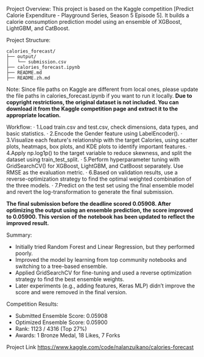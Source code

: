 Project Overview:
This project is based on the Kaggle competition [Predict Calorie Expenditure - Playground Series, Season 5 Episode 5]. It builds a calorie consumption prediction model using an ensemble of XGBoost, LightGBM, and CatBoost.

Project Structure:
```
calories_forecast/  
├── output/  
│   └── submission.csv  
├── calories_forecast.ipynb  
├── README.md
├── README.zh.md
```

Note:
Since file paths on Kaggle are different from local ones, please update the file paths in calories_forecast.ipynb if you want to run it locally.
**Due to copyright restrictions, the original dataset is not included. You can download it from the Kaggle competition page and extract it to the appropriate location.**

Workflow:
· 1.Load train.csv and test.csv, check dimensions, data types, and basic statistics.
· 2.Encode the Gender feature using LabelEncoder().
· 3.Visualize each feature's relationship with the target Calories, using scatter plots, heatmaps, box plots, and KDE plots to identify important features.
· 4.Apply np.log1p() to the target variable to reduce skewness, and split the dataset using train_test_split.
· 5.Perform hyperparameter tuning with GridSearchCV() for XGBoost, LightGBM, and CatBoost separately. Use RMSE as the evaluation metric.
· 6.Based on validation results, use a reverse-optimization strategy to find the optimal weighted combination of the three models.
· 7.Predict on the test set using the final ensemble model and revert the log-transformation to generate the final submission.

**The final submission before the deadline scored 0.05908. After optimizing the output using an ensemble prediction, the score improved to 0.05900. This version of the notebook has been updated to reflect the improved result.**

Summary:
- Initially tried Random Forest and Linear Regression, but they performed poorly.
- Improved the model by learning from top community notebooks and switching to a tree-based ensemble.
- Applied GridSearchCV for fine-tuning and used a reverse optimization strategy to find the best ensemble weights.
- Later experiments (e.g., adding features, Keras MLP) didn’t improve the score and were removed in the final version.

Competition Results:
- Submitted Ensemble Score: 0.05908
- Optimized Ensemble Score: 0.05900
- Rank: 1123 / 4316 (Top 27%)
- Awards: 1 Bronze Medal, 18 Likes, 7 Forks

Project Link
https://www.kaggle.com/code/nalanzuikano/calories-forecast
